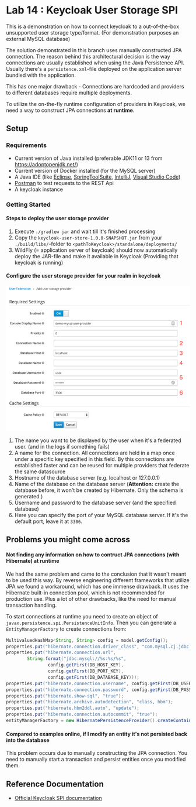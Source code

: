Lab 14 : Keycloak User Storage SPI
=============================================================

This is a demonstration on how to connect keycloak to a out-of-the-box unsupported user storage type/format. (For demonstration purposes an external MySQL database)

The solution demonstrated in this branch uses manually constructed JPA connection. The reason behind this architectural decision is the way connections are usually established when using the Java Persistence API. Usually there's a `persistence.xml`-file deployed on the application server bundled with the application. 

This has one major drawback - Connections are hardcoded and providers to different databases require multiple deployments.

To utilize the on-the-fly runtime configuration of providers in Keycloak, we need a way to construct JPA connections **at runtime**.

## Setup

### Requirements
* Current version of Java installed (preferable JDK11 or 13 from https://adoptopenjdk.net/)
* Current version of Docker installed (for the MySQL server)
* A Java IDE (like [Eclipse](https://www.eclipse.org/downloads/), [SpringToolSuite](https://spring.io/tools), [IntelliJ](https://www.jetbrains.com/idea/download), [Visual Studio Code](https://code.visualstudio.com/))
* [Postman](https://www.getpostman.com/downloads/) to test requests to the REST Api
* A keycloak instance

### Getting Started

#### Steps to deploy the user storage provider
1. Execute `./gradlew jar` and wait till it's finished processing
2. Copy the `keycloak-user-store-1.0.0-SNAPSHOT.jar` from your `./build/libs/`-folder to `<pathToKeycloak>/standalone/deployments/`
3. WildFly (= application server of keycloak) should now automatically deploy the JAR-file and make it available in Keycloak (Providing that keycloak is running)

#### Configure the user storage provider for your realm in keycloak
![alt text](images/keycloak-userstorage-config.png)
1. The name you want to be displayed by the user when it's a federated user. (and in the logs if something fails)
2. A name for the connection. All connections are held in a map once under a specific key specified in this field. By this connections are established faster and can be reused for multiple providers that federate the same datasource
3. Hostname of the database server (e.g. localhost or 127.0.0.1)
4. Name of the database on the database server (**Attention:** create the database before, it won't be created by Hibernate. Only the schema is generated.)
5. Username and password to the database server (and the specified database)
6. Here you can specify the port of your MySQL database server. If it's the default port, leave it at `3306`.

## Problems you might come across
#### Not finding any information on how to contruct JPA connections (with Hibernate) at runtime
We had the same problem and came to the conclusion that it wasn't meant to be used this way. By reverse engineering different frameworks that utilize JPA we found a workaround, which has one immense drawback. It uses the Hibernate built-in connection pool, which is not recommended for production use. Plus a lot of other drawbacks, like the need for manual transaction handling.

To start connections at runtime you need to create an object of `javax.persistence.spi.PersistenceUnitInfo`. Then you can generate a `EntityManagerFactory` to create connections from:
```java
MultivaluedHashMap<String, String> config = model.getConfig();
properties.put("hibernate.connection.driver_class", "com.mysql.cj.jdbc.Driver");
properties.put("hibernate.connection.url",
        String.format("jdbc:mysql://%s:%s/%s",
                config.getFirst(DB_HOST_KEY),
                config.getFirst(DB_PORT_KEY),
                config.getFirst(DB_DATABASE_KEY)));
properties.put("hibernate.connection.username", config.getFirst(DB_USERNAME_KEY));
properties.put("hibernate.connection.password", config.getFirst(DB_PASSWORD_KEY));
properties.put("hibernate.show-sql", "true");
properties.put("hibernate.archive.autodetection", "class, hbm");
properties.put("hibernate.hbm2ddl.auto", "update");
properties.put("hibernate.connection.autocommit", "true");
entityManagerFactory = new HibernatePersistenceProvider().createContainerEntityManagerFactory(getPersistenceUnitInfo("h2userstorage"), properties);
```

#### Compared to examples online, if I modify an entity it's not persisted back into the database
This problem occurs due to manually constructing the JPA connection. You need to manually start a transaction and persist entities once you modified them.

## Reference Documentation

* [Official Keycloak SPI documentation](https://www.keycloak.org/docs/latest/server_development/index.html#_user-storage-spi)